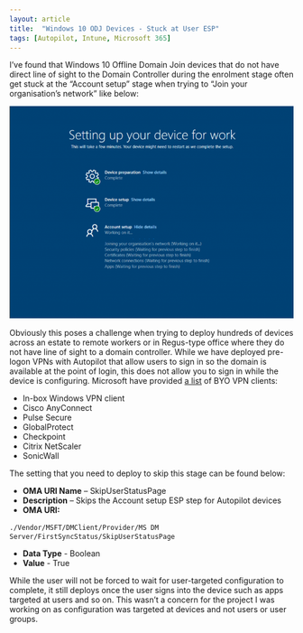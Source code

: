 ```yaml
---
layout: article
title:  "Windows 10 ODJ Devices - Stuck at User ESP"
tags: [Autopilot, Intune, Microsoft 365]
---
```


I’ve found that Windows 10 Offline Domain Join devices that do not have direct line of sight to the Domain Controller during the enrolment stage often get stuck at the “Account setup” stage when trying to “Join your organisation’s network” like below:

![Mail Enabled Guests](/assets/images/media/ODJ-User-ESP-Stuck.png)

Obviously this poses a challenge when trying to deploy hundreds of devices across an estate to remote workers or in Regus-type office where they do not have line of sight to a domain controller. While we have deployed pre-logon VPNs with Autopilot that allow users to sign in so the domain is available at the point of login, this does not allow you to sign in while the device is configuring. Microsoft have provided [a list](https://docs.microsoft.com/en-us/mem/autopilot/windows-autopilot-hybrid#supported-byo-vpns) of BYO VPN clients:

- In-box Windows VPN client
- Cisco AnyConnect
- Pulse Secure
- GlobalProtect
- Checkpoint
- Citrix NetScaler
- SonicWall

The setting that you need to deploy to skip this stage can be found below:
- **OMA URI Name** – SkipUserStatusPage
- **Description** – Skips the Account setup ESP step for Autopilot devices
- **OMA URI:**
```
./Vendor/MSFT/DMClient/Provider/MS DM Server/FirstSyncStatus/SkipUserStatusPage
```
- **Data Type** - Boolean
- **Value** - True

While the user will not be forced to wait for user-targeted configuration to complete, it still deploys once the user signs into the device such as apps targeted at users and so on. This wasn’t a concern for the project I was working on as configuration was targeted at devices and not users or user groups.